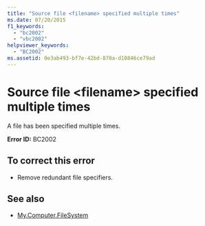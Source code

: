 ```yaml
---
title: "Source file <filename> specified multiple times"
ms.date: 07/20/2015
f1_keywords: 
  - "bc2002"
  - "vbc2002"
helpviewer_keywords: 
  - "BC2002"
ms.assetid: 0e3ab493-bf7e-42bd-870a-d10846ce79ad
---
```

# Source file \<filename> specified multiple times
A file has been specified multiple times.  
  
 **Error ID:** BC2002  
  
## To correct this error  
  
- Remove redundant file specifiers.  
  
## See also

- [My.Computer.FileSystem](xref:Microsoft.VisualBasic.FileIO.FileSystem)
